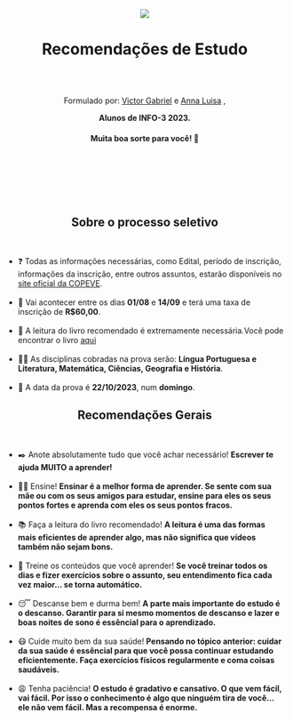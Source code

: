 <div align="center">
    <img src="https://seeklogo.com/images/C/CEFET_-_MG-logo-715CEA28CB-seeklogo.com.png" />
    <h1>Recomendações de Estudo</h1>
    <br><br>
    <p>Formulado por:
        <a href="https://github.com/victorZoro">Victor Gabriel</a>
        e
        <a href="https://github.com/Anna21112">Anna Luisa</a>
        ,
    </p>
    <p><strong>Alunos de INFO-3 2023.</strong></p>
    <h4>Muita boa sorte para você! 💖</h4>
    <br><br>
</div>

<br><br>
<h2 align="center">Sobre o processo seletivo</h2><br>

<div>
    <ul>
        <li>❓ Todas as informações necessárias, como Edital, período de inscrição, informações da inscrição, entre outros assuntos, estarão disponíveis no <a href="https://copeve.cefetmg.br/processos/2024_TEC">site oficial da COPEVE</a>.</li><br>
        <li>📆 Vai acontecer entre os dias <strong>01/08</strong> e <strong>14/09</strong> e terá uma taxa de inscrição de <strong>R$60,00</strong>.</li><br>
        <li>📖 A leitura do livro recomendado é extremamente necessária.Você pode encontrar o livro <a href="https://www.led.cefetmg.br/coletanea-de-contos-fantasticos-de-terror-e-de-realismo-magico/">aqui</a></li><br>
        <li>🧑‍🏫 As disciplinas cobradas na prova serão: <strong>Língua Portuguesa e Literatura, Matemática, Ciências, Geografia e História</strong>.</li><br>
        <li>📃 A data da prova é <strong>22/10/2023</strong>, num <strong>domingo</strong>.</li>
    </ul>
</div>

<h2 align="center">Recomendações Gerais</h2><br>

<div>
    <ul>
        <li>✒️ Anote absolutamente tudo que você achar necessário! <strong>Escrever te ajuda MUITO a aprender!</strong></li><br>
        <li>👩‍🏫 Ensine! <strong>Ensinar é a melhor forma de aprender. Se sente com sua mãe ou com os seus amigos para estudar, ensine para eles os seus pontos fortes e aprenda com eles os seus pontos fracos.</strong></li><br>
        <li>📚 Faça a leitura do livro recomendado! <strong>A leitura é uma das formas mais eficientes de aprender algo, mas não significa que vídeos também não sejam bons.</strong></li><br>
        <li>💪 Treine os conteúdos que você aprender! <strong>Se você treinar todos os dias e fizer exercícios sobre o assunto, seu entendimento fica cada vez maior... se torna automático.</strong></li><br>
        <li>😴 Descanse bem e durma bem! <strong>A parte mais importante do estudo é o descanso. Garantir para si mesmo momentos de descanso e lazer e boas noites de sono é essêncial para o aprendizado.</strong></li><br>
        <li>😷 Cuide muito bem da sua saúde! <strong>Pensando no tópico anterior: cuidar da sua saúde é essêncial para que você possa continuar estudando eficientemente. Faça exercícios físicos regularmente e coma coisas saudáveis.</strong></li><br>
        <li>😩 Tenha paciência! <strong>O estudo é gradativo e cansativo. O que vem fácil, vai fácil. Por isso o conhecimento é algo que ninguém tira de você... ele não vem fácil. Mas a recompensa é enorme.</strong></li><br>
    </ul>
</div>
